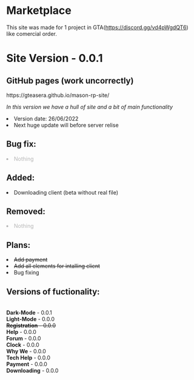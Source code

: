 # Marketplace
This site was made for 1 project in GTA(https://discord.gg/vd4pWgdQT6) like comercial order.
<h1><b>Site Version</b> - 0.0.1</h1>

<h2>GitHub pages (work uncorrectly)</h2>
https://gteasera.github.io/mason-rp-site/


<p><i> In this version we have a hull of site and a bit of main functionality</i></p>
 
  <li> Version date: 26/06/2022 </li>
  <li> Next huge update will before server relise</li>
  
<h2><b> Bug fix: </b></h2>
  <li style="text-align: left; opacity: 0.3;"> Nothing </li>
<h2><b> Added: </b></h2>
  <li style="text-align: left; opacity: 1;"> Downloading client (beta without real file)</li>
<h2><b> Removed: </b></h2>
   <li style="opacity: 0.3"> Nothing </li>
<h2><b> Plans: </b></h2>
  <li><s> Add payment</s></li>
  <li><s> Add all elements for intalling client</s></li>
  <li> Bug fixing</li>

  
<h2><b> Versions of fuctionality: </b></h2>
<br><b>Dark-Mode</b> - 0.0.1 <br>
<b>Light-Mode</b> - 0.0.0 <br>
<s><b>Registration</b> - 0.0.0</s> <br>
<b>Help</b> - 0.0.0 <br>
<b>Forum</b> - 0.0.0 <br>
<b>Clock</b> - 0.0.0 <br>
<b>Why We</b> - 0.0.0 <br>
<b>Tech Help</b> - 0.0.0 <br>
<b>Payment</b> - 0.0.0 <br>
<b>Downloading</b> - 0.0.0 <br>

